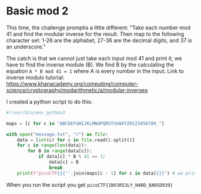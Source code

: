 # Basic mod 2

This time, the challenge promptis a little different: "Take each number mod 41 and find the modular inverse for the result. Then map to the following character set: 1-26 are the alphabet, 27-36 are the decimal digits, and 37 is an underscore."

The catch is that we cannot just take each input mod 41 and print it, we have to find the inverse module (B). We find B by the calculating the equation `A * B mod 41 = 1` where A is every number in the input.
Link to inverse modulo tutorial: https://www.khanacademy.org/computing/computer-science/cryptography/modarithmetic/a/modular-inverses

I created a python script to do this:

```python
#!/usr/bin/env python3

maps = [c for c in "ABCDEFGHIJKLMNOPQRSTUVWXYZ0123456789_"]

with open("message.txt", "r") as file:
    data = [int(c) for c in file.read().split()]
    for c in range(len(data)):
        for B in range(data[c]):
            if data[c] * B % 41 == 1:
                data[c] = B
                break
    print(f"picoCTF{{{''.join(maps[c - 1] for c in data)}}}") # we print maps[c - 1] because in the challenge prompt it said that the alphabet started at one so the array becomes shifted.
```

When you run the script you get `picoCTF{1NV3R53LY_H4RD_8A05D939}`
